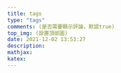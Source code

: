 ```yaml
---
title: tags
type: "tags"
comments: (是否需要顯示評論，默認true)
top_img: (設置頂部圖)
date: 2021-12-02 13:53:27
description:
mathjax:
katex:
---
```

